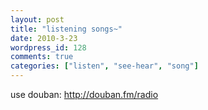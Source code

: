 ```yaml
---
layout: post
title: "listening songs~"
date: 2010-3-23
wordpress_id: 128
comments: true
categories: ["listen", "see-hear", "song"]
---
```

<meta name="_edit_last" content="1" />
<meta name="views" content="636" />
use douban: <a href="http://douban.fm/radio">http://douban.fm/radio</a>
